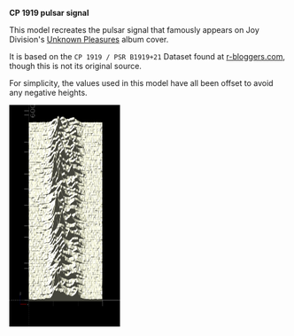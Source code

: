 **CP 1919 pulsar signal**

This model recreates the pulsar signal that famously appears on Joy Division's [Unknown Pleasures](https://en.wikipedia.org/wiki/Unknown_Pleasures) album cover.

It is based on the `CP 1919 / PSR B1919+21` Dataset found at [r-bloggers.com](https://www.r-bloggers.com/2024/06/cp-1919-psr-b191921-dataset/),
though this is not its original source.

For simplicity, the values used in this model have all been offset to avoid any negative heights.

<img src="unknown_pleasures.png" height=400 width=200 />
